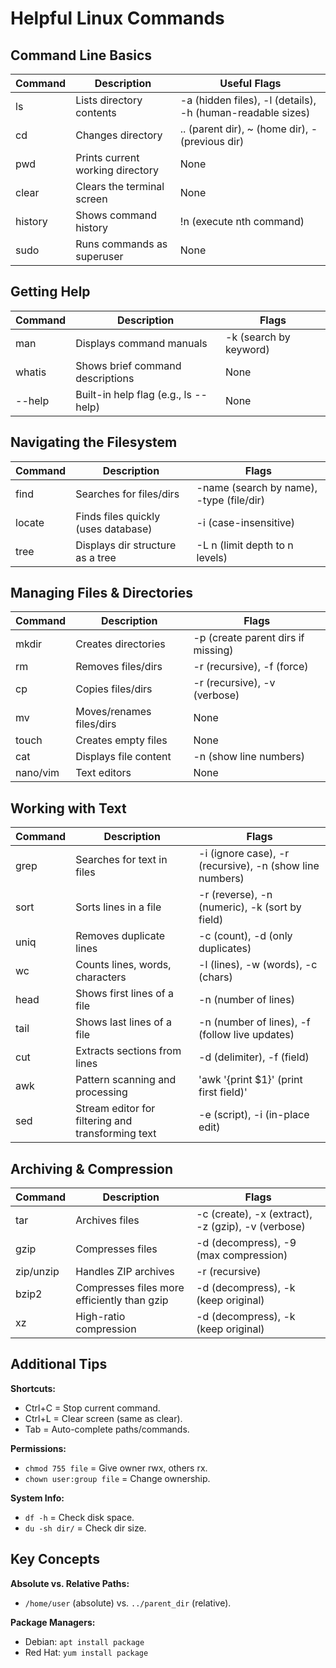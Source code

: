 # Helpful Linux Commands

## Command Line Basics

| Command | Description | Useful Flags |
|---------|-------------|--------------|
| ls | Lists directory contents | -a (hidden files), -l (details), -h (human-readable sizes) |
| cd | Changes directory | .. (parent dir), ~ (home dir), - (previous dir) |
| pwd | Prints current working directory | None |
| clear | Clears the terminal screen | None |
| history | Shows command history | !n (execute nth command) |
| sudo | Runs commands as superuser | None |

## Getting Help

| Command | Description | Flags |
|---------|-------------|-------|
| man | Displays command manuals | -k (search by keyword) |
| whatis | Shows brief command descriptions | None |
| --help | Built-in help flag (e.g., ls --help) | None |

## Navigating the Filesystem

| Command | Description | Flags |
|---------|-------------|-------|
| find | Searches for files/dirs | -name (search by name), -type (file/dir) |
| locate | Finds files quickly (uses database) | -i (case-insensitive) |
| tree | Displays dir structure as a tree | -L n (limit depth to n levels) |

## Managing Files & Directories

| Command | Description | Flags |
|---------|-------------|-------|
| mkdir | Creates directories | -p (create parent dirs if missing) |
| rm | Removes files/dirs | -r (recursive), -f (force) |
| cp | Copies files/dirs | -r (recursive), -v (verbose) |
| mv | Moves/renames files/dirs | None |
| touch | Creates empty files | None |
| cat | Displays file content | -n (show line numbers) |
| nano/vim | Text editors | None |

## Working with Text

| Command | Description | Flags |
|---------|-------------|-------|
| grep | Searches for text in files | -i (ignore case), -r (recursive), -n (show line numbers) |
| sort | Sorts lines in a file | -r (reverse), -n (numeric), -k (sort by field) |
| uniq | Removes duplicate lines | -c (count), -d (only duplicates) |
| wc | Counts lines, words, characters | -l (lines), -w (words), -c (chars) |
| head | Shows first lines of a file | -n (number of lines) |
| tail | Shows last lines of a file | -n (number of lines), -f (follow live updates) |
| cut | Extracts sections from lines | -d (delimiter), -f (field) |
| awk | Pattern scanning and processing | 'awk '{print $1}' (print first field)' |
| sed | Stream editor for filtering and transforming text | -e (script), -i (in-place edit) |

## Archiving & Compression

| Command | Description | Flags |
|---------|-------------|-------|
| tar | Archives files | -c (create), -x (extract), -z (gzip), -v (verbose) |
| gzip | Compresses files | -d (decompress), -9 (max compression) |
| zip/unzip | Handles ZIP archives | -r (recursive) |
| bzip2 | Compresses files more efficiently than gzip | -d (decompress), -k (keep original) |
| xz | High-ratio compression | -d (decompress), -k (keep original) |

## Additional Tips

**Shortcuts:**
- Ctrl+C = Stop current command.
- Ctrl+L = Clear screen (same as clear).
- Tab = Auto-complete paths/commands.

**Permissions:**
- `chmod 755 file` = Give owner rwx, others rx.
- `chown user:group file` = Change ownership.

**System Info:**
- `df -h` = Check disk space.
- `du -sh dir/` = Check dir size.

## Key Concepts

**Absolute vs. Relative Paths:**
- `/home/user` (absolute) vs. `../parent_dir` (relative).

**Package Managers:**
- Debian: `apt install package`
- Red Hat: `yum install package`
